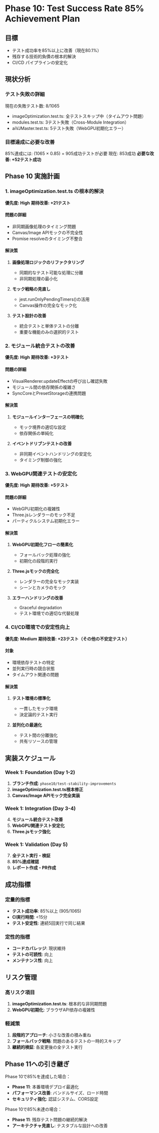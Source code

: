 # Phase 10: Test Success Rate 85% Achievement Plan

## 目標
- テスト成功率を85%以上に改善（現在80.1%）
- 残存する技術的負債の根本的解決
- CI/CD パイプラインの安定化

## 現状分析

### テスト失敗の詳細
現在の失敗テスト数: 8/1065
- imageOptimization.test.ts: 全テストスキップ中（タイムアウト問題）
- modules.test.ts: 3テスト失敗（Cross-Module Integration）
- aiVJMaster.test.ts: 5テスト失敗（WebGPU初期化エラー）

### 目標達成に必要な改善
85%達成には: (1065 × 0.85) = 905成功テストが必要
現在: 853成功
**必要な改善: +52テスト成功**

## Phase 10 実施計画

### 1. imageOptimization.test.ts の根本的解決
**優先度: High**
**期待改善: +21テスト**

#### 問題の詳細
- 非同期画像処理のタイミング問題
- Canvas/Image APIモックの不完全性
- Promise resolveのタイミング不整合

#### 解決策
1. **画像処理ロジックのリファクタリング**
   - 同期的なテスト可能な処理に分離
   - 非同期処理の最小化

2. **モック戦略の見直し**
   - jest.runOnlyPendingTimers()の活用
   - Canvas操作の完全なモック化

3. **テスト設計の改善**
   - 統合テストと単体テストの分離
   - 重要な機能のみの選択的テスト

### 2. モジュール統合テストの改善
**優先度: High**
**期待改善: +3テスト**

#### 問題の詳細
- VisualRenderer.updateEffectの呼び出し確認失敗
- モジュール間の依存関係の複雑さ
- SyncCoreとPresetStorageの連携問題

#### 解決策
1. **モジュールインターフェースの明確化**
   - モック境界の適切な設定
   - 依存関係の単純化

2. **イベントドリブンテストの改善**
   - 非同期イベントハンドリングの安定化
   - タイミング制御の強化

### 3. WebGPU関連テストの安定化
**優先度: High** 
**期待改善: +5テスト**

#### 問題の詳細
- WebGPU初期化の複雑性
- Three.jsレンダラーのモック不足
- パーティクルシステム初期化エラー

#### 解決策
1. **WebGPU初期化フローの簡素化**
   - フォールバック処理の強化
   - 初期化の段階的実行

2. **Three.jsモックの完全化**
   - レンダラーの完全なモック実装
   - シーンとカメラのモック

3. **エラーハンドリングの改善**
   - Graceful degradation
   - テスト環境での適切な代替処理

### 4. CI/CD環境での安定性向上
**優先度: Medium**
**期待改善: +23テスト（その他の不安定テスト）**

#### 対象
- 環境依存テストの特定
- 並列実行時の競合状態
- タイムアウト関連の問題

#### 解決策
1. **テスト環境の標準化**
   - 一貫したモック環境
   - 決定論的テスト実行

2. **並列化の最適化**
   - テスト間の分離強化
   - 共有リソースの管理

## 実装スケジュール

### Week 1: Foundation (Day 1-2)
1. **ブランチ作成**: `phase10/test-stability-improvements`
2. **imageOptimization.test.ts根本修正**
3. **Canvas/Image APIモック完全実装**

### Week 1: Integration (Day 3-4)
4. **モジュール統合テスト改善**
5. **WebGPU関連テスト安定化**
6. **Three.jsモック強化**

### Week 1: Validation (Day 5)
7. **全テスト実行・検証**
8. **85%達成確認**
9. **レポート作成・PR作成**

## 成功指標

### 定量的指標
- **テスト成功率**: 85%以上 (905/1065)
- **CI実行時間**: <15分
- **テスト安定性**: 連続5回実行で同じ結果

### 定性的指標
- **コードカバレッジ**: 現状維持
- **テストの可読性**: 向上
- **メンテナンス性**: 向上

## リスク管理

### 高リスク項目
1. **imageOptimization.test.ts**: 根本的な非同期問題
2. **WebGPU初期化**: ブラウザAPI依存の複雑性

### 軽減策
1. **段階的アプローチ**: 小さな改善の積み重ね
2. **フォールバック戦略**: 問題のあるテストの一時的スキップ
3. **継続的検証**: 各変更後の全テスト実行

## Phase 11への引き継ぎ

Phase 10で85%を達成した場合：
- **Phase 11**: 本番環境デプロイ最適化
- **パフォーマンス改善**: バンドルサイズ、ロード時間
- **セキュリティ強化**: 認証システム、CORS設定

Phase 10で85%未達の場合：
- **Phase 11**: 残存テスト問題の継続的解決
- **アーキテクチャ見直し**: テスタブルな設計への改善